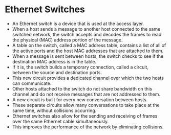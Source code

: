 # Ethernet Switches

- An Ethernet switch is a device that is used at the access layer.
- When a host sends a message to another host connected to the same switched network, the switch accepts and decodes the frames to read the physical (MAC) address portion of the message.
- A table on the switch, called a MAC address table, contains a list of all of the active ports and the host MAC addresses that are attached to them.
- When a message is sent between hosts, the switch checks to see if the destination MAC address is in the table.
- If it is, the switch builds a temporary connection, called a circuit, between the source and destination ports.
- This new circuit provides a dedicated channel over which the two hosts can communicate.
- Other hosts attached to the switch do not share bandwidth on this channel and do not receive messages that are not addressed to them.
- A new circuit is built for every new conversation between hosts.
- These separate circuits allow many conversations to take place at the same time, without collisions occurring.
- Ethernet switches also allow for the sending and receiving of frames over the same Ethernet cable simultaneously.
- This improves the performance of the network by eliminating collisions. 

